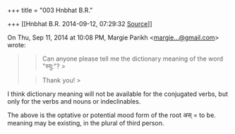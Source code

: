 +++
title = "003 Hnbhat B.R."

+++
[[Hnbhat B.R.	2014-09-12, 07:29:32 [Source](https://groups.google.com/g/samskrita/c/dvhwtiBGHNk)]]



On Thu, Sep 11, 2014 at 10:08 PM, Margie Parikh \<[margie...@gmail.com]()\> wrote:  

> 
> > Can anyone please tell me the dictionary meaning of the word "स्यु:"? >
> 
> > Thank you! >
> 
> >   
> > 

  

I think dictionary meaning will not be available for the conjugated verbs, but only for the verbs and nouns or indeclinables.

  

The above is the optative or potential mood form of the root अस् = to be. meaning may be existing, in the plural of third person.

  

